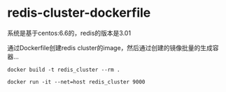 # redis-cluster-dockerfile

系统是基于centos:6.6的，redis的版本是3.01

通过Dockerfile创建redis cluster的image，然后通过创建的镜像批量的生成容器...

```
docker build -t redis_cluster --rm .

docker run -it --net=host redis_cluster 9000

```
